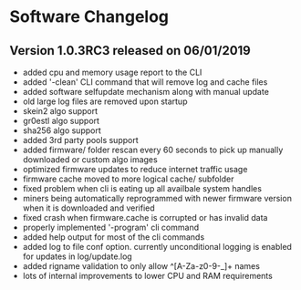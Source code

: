 # Software Changelog

## Version 1.0.3RC3 released on 06/01/2019

<div markdown="1" class="row"><ul class="changelog-list">
<li>added cpu and memory usage report to the CLI
<li>added '-clean' CLI command that will remove log and cache files
<li>added software selfupdate mechanism along with manual update
<li>old large log files are removed upon startup
<li>skein2 algo support
<li>gr0estl algo support
<li>sha256 algo support
<li>added 3rd party pools support
<li>added firmware/ folder rescan every 60 seconds to pick up manually downloaded or custom algo images
<li>optimized firmware updates to reduce internet traffic usage
<li>firmware cache moved to more logical cache/ subfolder
<li>fixed problem when cli is eating up all availbale system handles
<li>miners being automatically reprogrammed with newer firmware version when it is downloaded and verified
<li>fixed crash when firmware.cache is corrupted or has invalid data
<li>properly implemented '-program' cli command
<li>added help output for most of the cli commands
<li>added log to file conf option. currently unconditional logging is enabled for updates in log/update.log
<li>added rigname validation to only allow ^[A-Za-z0-9-_]+ names
<li>lots of internal improvements to lower CPU and RAM requirements
</ul></div>
